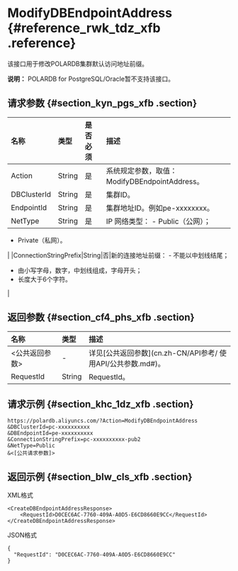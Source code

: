 # ModifyDBEndpointAddress {#reference_rwk_tdz_xfb .reference}

该接口用于修改POLARDB集群默认访问地址前缀。

**说明：** POLARDB for PostgreSQL/Oracle暂不支持该接口。

## 请求参数 {#section_kyn_pgs_xfb .section}

|名称|类型|是否必须|描述|
|:-|:-|:---|:-|
|Action|String|是|系统规定参数，取值：ModifyDBEndpointAddress。|
|DBClusterId|String|是|集群ID。|
|EndpointId|String|是|集群地址ID。例如pe-xxxxxxxx。|
|NetType|String|是|IP 网络类型： -   Public（公网）；
-   Private（私网）。

 |
|ConnectionStringPrefix|String|否|新的连接地址前缀： -   不能以中划线结尾；
-   由小写字母，数字，中划线组成，字母开头；
-   长度大于6个字符。

 |

## 返回参数 {#section_cf4_phs_xfb .section}

|名称|类型|描述|
|:-|:-|:-|
|<公共返回参数\>|-|详见[公共返回参数](cn.zh-CN/API参考/ 使用API/公共参数.md#)。|
|RequestId|String|RequestId。|

## 请求示例 {#section_khc_1dz_xfb .section}

``` {#codeblock_h4m_o5g_h9w}
https://polardb.aliyuncs.com/?Action=ModifyDBEndpointAddress
&DBClusterId=pc-xxxxxxxxxx
&DBEndpointId=pe-xxxxxxxxxx
&ConnectionStringPrefix=pc-xxxxxxxxxx-pub2
&NetType=Public
&<[公共请求参数]>
```

## 返回示例 {#section_blw_cls_xfb .section}

XML格式

``` {#codeblock_mv7_to0_28x}
<CreateDBEndpointAddressResponse>  
    <RequestId>D0CEC6AC-7760-409A-A0D5-E6CD8660E9CC</RequestId>
</CreateDBEndpointAddressResponse>
```

JSON格式

``` {#codeblock_kax_luv_jcv}
{
  "RequestId": "D0CEC6AC-7760-409A-A0D5-E6CD8660E9CC"
}
```

